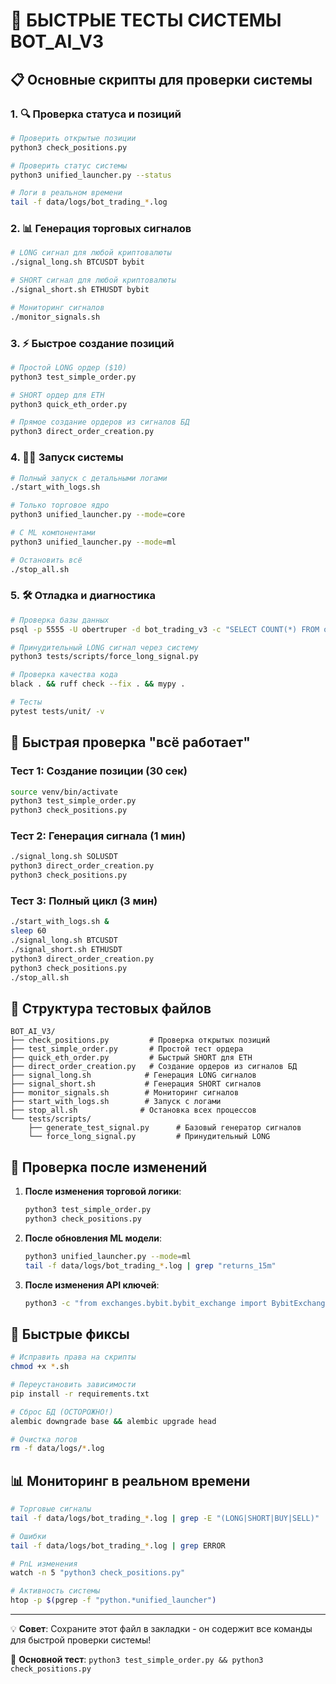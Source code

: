 # 🚀 БЫСТРЫЕ ТЕСТЫ СИСТЕМЫ BOT_AI_V3

## 📋 Основные скрипты для проверки системы

### 1. 🔍 Проверка статуса и позиций

```bash
# Проверить открытые позиции
python3 check_positions.py

# Проверить статус системы
python3 unified_launcher.py --status

# Логи в реальном времени
tail -f data/logs/bot_trading_*.log
```

### 2. 📊 Генерация торговых сигналов

```bash
# LONG сигнал для любой криптовалюты
./signal_long.sh BTCUSDT bybit

# SHORT сигнал для любой криптовалюты
./signal_short.sh ETHUSDT bybit

# Мониторинг сигналов
./monitor_signals.sh
```

### 3. ⚡ Быстрое создание позиций

```bash
# Простой LONG ордер ($10)
python3 test_simple_order.py

# SHORT ордер для ETH
python3 quick_eth_order.py

# Прямое создание ордеров из сигналов БД
python3 direct_order_creation.py
```

### 4. 🏃‍♂️ Запуск системы

```bash
# Полный запуск с детальными логами
./start_with_logs.sh

# Только торговое ядро
python3 unified_launcher.py --mode=core

# С ML компонентами
python3 unified_launcher.py --mode=ml

# Остановить всё
./stop_all.sh
```

### 5. 🛠️ Отладка и диагностика

```bash
# Проверка базы данных
psql -p 5555 -U obertruper -d bot_trading_v3 -c "SELECT COUNT(*) FROM orders;"

# Принудительный LONG сигнал через систему
python3 tests/scripts/force_long_signal.py

# Проверка качества кода
black . && ruff check --fix . && mypy .

# Тесты
pytest tests/unit/ -v
```

## 🎯 Быстрая проверка "всё работает"

### Тест 1: Создание позиции (30 сек)

```bash
source venv/bin/activate
python3 test_simple_order.py
python3 check_positions.py
```

### Тест 2: Генерация сигнала (1 мин)

```bash
./signal_long.sh SOLUSDT
python3 direct_order_creation.py
python3 check_positions.py
```

### Тест 3: Полный цикл (3 мин)

```bash
./start_with_logs.sh &
sleep 60
./signal_long.sh BTCUSDT
./signal_short.sh ETHUSDT
python3 direct_order_creation.py
python3 check_positions.py
./stop_all.sh
```

## 📂 Структура тестовых файлов

```
BOT_AI_V3/
├── check_positions.py         # Проверка открытых позиций
├── test_simple_order.py       # Простой тест ордера
├── quick_eth_order.py         # Быстрый SHORT для ETH
├── direct_order_creation.py   # Создание ордеров из сигналов БД
├── signal_long.sh            # Генерация LONG сигналов
├── signal_short.sh           # Генерация SHORT сигналов
├── monitor_signals.sh        # Мониторинг сигналов
├── start_with_logs.sh        # Запуск с логами
├── stop_all.sh              # Остановка всех процессов
└── tests/scripts/
    ├── generate_test_signal.py      # Базовый генератор сигналов
    └── force_long_signal.py         # Принудительный LONG
```

## 🚨 Проверка после изменений

1. **После изменения торговой логики**:

   ```bash
   python3 test_simple_order.py
   python3 check_positions.py
   ```

2. **После обновления ML модели**:

   ```bash
   python3 unified_launcher.py --mode=ml
   tail -f data/logs/bot_trading_*.log | grep "returns_15m"
   ```

3. **После изменения API ключей**:

   ```bash
   python3 -c "from exchanges.bybit.bybit_exchange import BybitExchange; import asyncio; asyncio.run(BybitExchange('key','secret').initialize())"
   ```

## 🔧 Быстрые фиксы

```bash
# Исправить права на скрипты
chmod +x *.sh

# Переустановить зависимости
pip install -r requirements.txt

# Сброс БД (ОСТОРОЖНО!)
alembic downgrade base && alembic upgrade head

# Очистка логов
rm -f data/logs/*.log
```

## 📊 Мониторинг в реальном времени

```bash
# Торговые сигналы
tail -f data/logs/bot_trading_*.log | grep -E "(LONG|SHORT|BUY|SELL)"

# Ошибки
tail -f data/logs/bot_trading_*.log | grep ERROR

# PnL изменения
watch -n 5 "python3 check_positions.py"

# Активность системы
htop -p $(pgrep -f "python.*unified_launcher")
```

---

💡 **Совет**: Сохраните этот файл в закладки - он содержит все команды для быстрой проверки системы!

🎯 **Основной тест**: `python3 test_simple_order.py && python3 check_positions.py`
